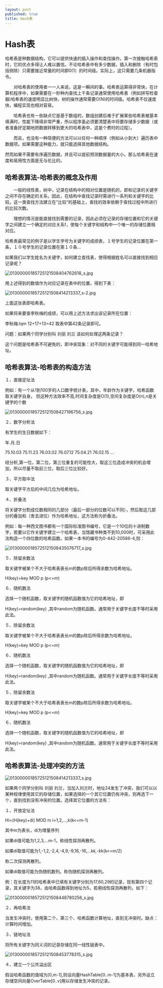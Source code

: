 ```yaml
---
layout: post
published: true
title: Hash表
---
```

# Hash表

哈希表是种数据结构，它可以提供快速的插入操作和查找操作。第一次接触哈希表时，它的优点多得让人难以置信。不论哈希表中有多少数据，插入和删除（有时包括侧除）只需要接近常量的时间即0(1）的时间级。实际上，这只需要几条机器指令。

　　对哈希表的使用者一一人来说，这是一瞬间的事。哈希表运算得非常快，在计算机程序中，如果需要在一秒种内查找上千条记录通常使用哈希表（例如拼写检查器)哈希表的速度明显比树快，树的操作通常需要O(N)的时间级。哈希表不仅速度快，编程实现也相对容易。

　　哈希表也有一些缺点它是基于数组的，数组创建后难于扩展某些哈希表被基本填满时，性能下降得非常严重，所以程序虽必须要清楚表中将要存储多少数据（或者准备好定期地把数据转移到更大的哈希表中，这是个费时的过程）。

　　而且，也没有一种简便的方法可以以任何一种顺序〔例如从小到大〕遍历表中数据项。如果需要这种能力，就只能选择其他数据结构。

然而如果不需要有序遍历数据，井且可以提前预测数据量的大小。那么哈希表在速度和易用性方面是无与伦比的。


## 哈希表算法-哈希表的概念及作用

　　一般的线性表，树中，记录在结构中的相对位置是随机的，即和记录的关键字之间不存在确定的关系，因此，在结构中查找记录时需进行一系列和关键字的比较。这一类查找方法建立在“比较“的基础上，查找的效率依赖于查找过程中所进行的比较次数。

　　理想的情况是能直接找到需要的记录，因此必须在记录的存储位置和它的关键字之间建立一个确定的对应关系f，使每个关键字和结构中一个唯一的存储位置相对应。

哈希表最常见的例子是以学生学号为关键字的成绩表，１号学生的记录位置在第一条，１０号学生的记录位置在第１０条...

如果我们以学生姓名为关键字，如何建立查找表，使得根据姓名可以直接找到相应记录呢？

![01300000185725121508404762618_s.jpg]({{site.baseurl}}/img/01300000185725121508404762618_s.jpg)


用上述得到的数值作为对应记录在表中的位置，得到下表：

![01300000185725121508414213337_s-2.jpg]({{site.baseurl}}/img/01300000185725121508414213337_s-2.jpg)

上面这张表即哈希表。

如果将来要查李秋梅的成绩，可以用上述方法求出该记录所在位置：

李秋梅:lqm 12+17+13=42 取表中第42条记录即可。

问题：如果两个同学分别叫 刘丽 刘兰 该如何处理这两条记录？

这个问题是哈希表不可避免的，即冲突现象：对不同的关键字可能得到同一哈希地址。
 

## 哈希表算法-哈希表的构造方法

１、直接定址法

例如：有一个从1到100岁的人口数字统计表，其中，年龄作为关键字，哈希函数取关键字自身。
但这种方法效率不高,时间复杂度是O(1),空间复杂度是O(n),n是关键字的个数

![01300000185725121508427196756_s.jpg]({{site.baseurl}}/img/01300000185725121508427196756_s.jpg)

 

２、数字分析法

有学生的生日数据如下：

年.月.日

75.10.03
75.11.23
76.03.02
76.07.12
75.04.21
76.02.15
...

经分析,第一位，第二位，第三位重复的可能性大，取这三位造成冲突的机会增加，所以尽量不取前三位，取后三位比较好。

３、平方取中法

取关键字平方后的中间几位为哈希地址。

４、折叠法

将关键字分割成位数相同的几部分（最后一部分的位数可以不同），然后取这几部分的叠加和（舍去进位）作为哈希地址，这方法称为折叠法。

例如：每一种西文图书都有一个国际标准图书编号，它是一个10位的十进制数字，若要以它作关键字建立一个哈希表，当馆藏书种类不到10,000时，可采用此法构造一个四位数的哈希函数。如果一本书的编号为0-442-20586-4,则：

![01300000185725121508435076717_s.jpg]({{site.baseurl}}/img/01300000185725121508435076717_s.jpg)
 

５、除留余数法

取关键字被某个不大于哈希表表长m的数p除后所得余数为哈希地址。

H(key)=key MOD p (p<=m)

６、随机数法

选择一个随机函数，取关键字的随机函数值为它的哈希地址，即

H(key)=random(key) ,其中random为随机函数。通常用于关键字长度不等时采用此法。

５、除留余数法

取关键字被某个不大于哈希表表长m的数p除后所得余数为哈希地址。

H(key)=key MOD p (p<=m)

６、随机数法

选择一个随机函数，取关键字的随机函数值为它的哈希地址，即

H(key)=random(key) ,其中random为随机函数。通常用于关键字长度不等时采用此法。

５、除留余数法

取关键字被某个不大于哈希表表长m的数p除后所得余数为哈希地址。

H(key)=key MOD p (p<=m)

６、随机数法

选择一个随机函数，取关键字的随机函数值为它的哈希地址，即

H(key)=random(key) ,其中random为随机函数。通常用于关键字长度不等时采用此法。

## 哈希表算法-处理冲突的方法

![01300000185725121508414213337_s.jpg]({{site.baseurl}}/img/01300000185725121508414213337_s.jpg)


如果两个同学分别叫 刘丽 刘兰，当加入刘兰时，地址24发生了冲突，我们可以以某种规律使用其它的存储位置，如果选择的一个其它位置仍有冲突，则再选下一个，直到找到没有冲突的位置。选择其它位置的方法有：

１、开放定址法

Hi=(H(key)+di) MOD m i=1,2,...,k(k<=m-1)

其中m为表长，di为增量序列

如果di值可能为1,2,3,...m-1，称线性探测再散列。

如果di取值可能为1,-1,2,-2,4,-4,9,-9,16,-16,...k*k,-k*k(k<=m/2)

称二次探测再散列。

如果di取值可能为伪随机数列。称伪随机探测再散列。

例：在长度为11的哈希表中已填有关键字分别为17,60,29的记录，现有第四个记录，其关键字为38，由哈希函数得到地址为5，若用线性探测再散列，如下：

![01300000185725121508448780256_s.jpg]({{site.baseurl}}/img/01300000185725121508448780256_s.jpg)


２、再哈希法

当发生冲突时，使用第二个、第三个、哈希函数计算地址，直到无冲突时。缺点：计算时间增加。

３、链地址法

将所有关键字为同义词的记录存储在同一线性链表中。

![01300000185725121508453778315_s.jpg]({{site.baseurl}}/img/01300000185725121508453778315_s.jpg)


４、建立一个公共溢出区

假设哈希函数的值域为[0,m-1],则设向量HashTable[0..m-1]为基本表，另外设立存储空间向量OverTable[0..v]用以存储发生冲突的记录。
